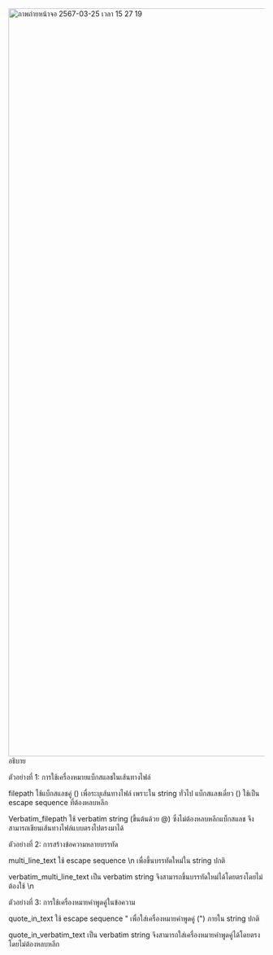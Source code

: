 <img width="1470" alt="ภาพถ่ายหน้าจอ 2567-03-25 เวลา 15 27 19" src="https://github.com/omelaweng/03376836-OOP-2566-Lab-03-65030027/assets/144561325/232c0896-2c26-4a9f-90af-f5fdbd0c6288">
อธิบาย

ตัวอย่างที่ 1: การใช้เครื่องหมายแบ็กสแลชในเส้นทางไฟล์

filepath ใช้แบ็กสแลชคู่ (\) เพื่อระบุเส้นทางไฟล์ เพราะใน string ทั่วไป แบ็กสแลชเดี่ยว () ใช้เป็น escape sequence ที่ต้องหลบหลีก

Verbatim_filepath ใช้ verbatim string (ขึ้นต้นด้วย @) ซึ่งไม่ต้องหลบหลีกแบ็กสแลช จึงสามารถเขียนเส้นทางไฟล์แบบตรงไปตรงมาได้

ตัวอย่างที่ 2: การสร้างข้อความหลายบรรทัด

multi_line_text ใช้ escape sequence \n เพื่อขึ้นบรรทัดใหม่ใน string ปกติ

verbatim_multi_line_text เป็น verbatim string จึงสามารถขึ้นบรรทัดใหม่ได้โดยตรงโดยไม่ต้องใช้ \n

ตัวอย่างที่ 3: การใช้เครื่องหมายคำพูดคู่ในข้อความ

quote_in_text ใช้ escape sequence " เพื่อใส่เครื่องหมายคำพูดคู่ (") ภายใน string ปกติ

quote_in_verbatim_text เป็น verbatim string จึงสามารถใส่เครื่องหมายคำพูดคู่ได้โดยตรงโดยไม่ต้องหลบหลีก
